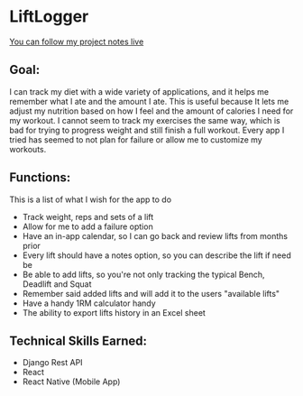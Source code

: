 # LiftLogger
[You can follow my project notes live](https://mailuc-my.sharepoint.com/:o:/g/personal/woessnrw_mail_uc_edu/Ej6JKrPRPCNKvR1XEmHhwUIBwSf2vXG5rDgKGZ4oo6gPbA?e=GXJbws)
## Goal:
I can track my diet with a wide variety of applications, and it helps me remember what I ate and the amount I ate. This is useful because It lets me adjust my nutrition based on how I feel and the amount of calories I need for my workout. I cannot seem to track my exercises the same way, which is bad for trying to progress weight and still finish a full workout. Every app I tried has seemed to not plan for failure or allow me to customize my workouts.

## Functions:

This is a list of what I wish for the app to do

-   Track weight, reps and sets of a lift
-   Allow for me to add a failure option
-   Have an in-app calendar, so I can go back and review lifts from months prior
-   Every lift should have a notes option, so you can describe the lift if need be
-   Be able to add lifts, so you're not only tracking the typical Bench, Deadlift and Squat
-   Remember said added lifts and will add it to the users "available lifts"
-   Have a handy 1RM calculator handy
-   The ability to export lifts history in an Excel sheet

## Technical Skills Earned:
-  Django Rest API
-  React
-   React Native (Mobile App)



